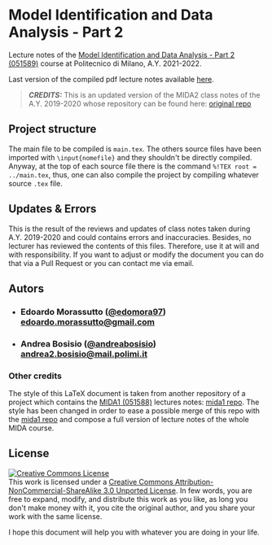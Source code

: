 # Model Identification and Data Analysis - Part 2

Lecture notes of the [Model Identification and Data Analysis - Part 2 (051589)](https://www11.ceda.polimi.it/schedaincarico/schedaincarico/controller/scheda_pubblica/SchedaPublic.do?&evn_default=evento&c_classe=765794&polij_device_category=DESKTOP&__pj0=0&__pj1=42d68cc1050be0569561dabe2a5df40b) course at Politecnico di Milano, A.Y. 2021-2022.

Last version of the compiled pdf lecture notes available [here](https://github.com/andreabosisio/MIDA2_AY2022/blob/master/main.pdf).

> **_CREDITS:_**  This is an updated version of the MIDA2 class notes of the A.Y. 2019-2020 whose repository can be found here: [original repo](https://github.com/polimi-cheatsheet/MIDA2)


## Project structure

The main file to be compiled is `main.tex`.
The others source files have been imported with  `\input{nomefile}` and they shouldn't be directly compiled. Anyway, at the top of each source file there is the command `%!TEX root = ../main.tex`, thus, one can also compile the project by compiling whatever source `.tex` file.

## Updates & Errors

This is the result of the reviews and updates of class notes taken during A.Y. 2019-2020 and could contains errors and inaccuracies. Besides, no lecturer has reviewed the contents of this files. Therefore, use it at will and with responsibility. 
If you want to adjust or modify the document you can do that via a Pull Request or you can contact me via email. 

## Autors 

- ###  Edoardo Morassutto ([@edomora97](https://github.com/edomora97))<br>edoardo.morassutto@gmail.com
- ###  Andrea Bosisio ([@andreabosisio](https://github.com/andreabosisio))<br>andrea2.bosisio@mail.polimi.it

### Other credits
The style of this LaTeX document is taken from another repository of a project which contains the [MIDA1 (051588)](https://www11.ceda.polimi.it/schedaincarico/schedaincarico/controller/scheda_pubblica/SchedaPublic.do?&evn_default=evento&c_classe=765793&polij_device_category=DESKTOP&__pj0=0&__pj1=c4cfdb62e79df118344594f5fd1ca434) lectures notes: [mida1 repo](https://github.com/teobucci/mida).
The style has been changed in order to ease a possible merge of this repo with the [mida1 repo](https://github.com/teobucci/mida) and compose a full version of lecture notes of the whole MIDA course.

## License

<a rel="license" href="http://creativecommons.org/licenses/by-nc-sa/3.0/"><img alt="Creative Commons License" style="border-width:0" src="https://i.creativecommons.org/l/by-nc-sa/3.0/88x31.png" /></a><br />This work is licensed under a <a rel="license" href="http://creativecommons.org/licenses/by-nc-sa/3.0/">Creative Commons Attribution-NonCommercial-ShareAlike 3.0 Unported License</a>. In few words, you are free to expand, modify, and distribute this work as you like, as long you don't make money with it, you cite the original author, and you share your work with the same license.

I hope this document will help you with whatever you are doing in your life.
